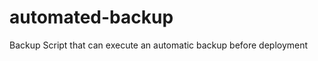 automated-backup
================

Backup Script that can execute an automatic backup before deployment
